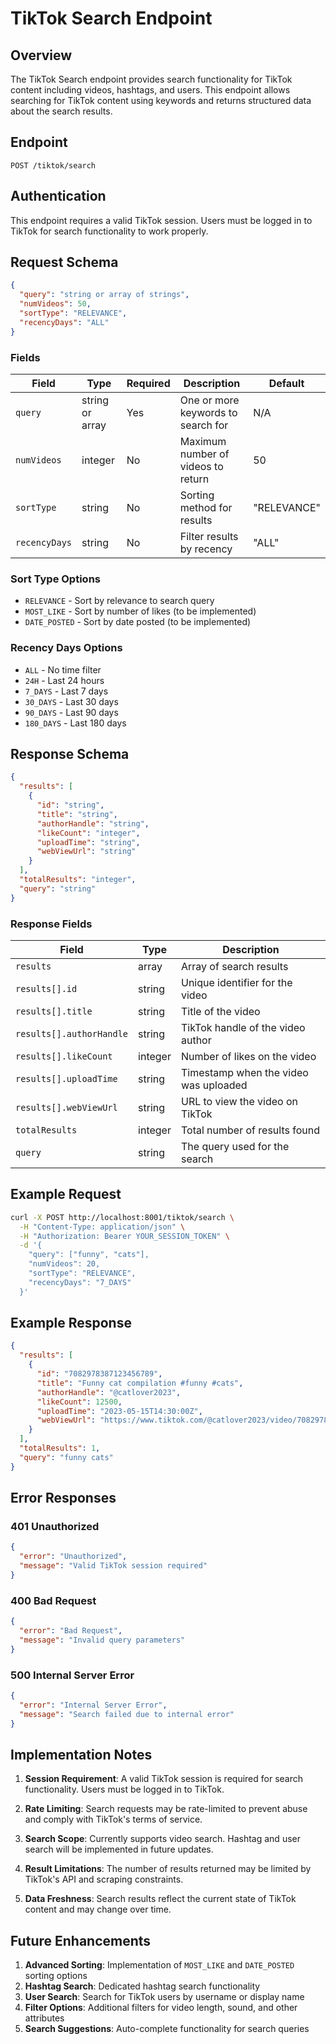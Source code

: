 # TikTok Search Endpoint

## Overview
The TikTok Search endpoint provides search functionality for TikTok content including videos, hashtags, and users. This endpoint allows searching for TikTok content using keywords and returns structured data about the search results.

## Endpoint
```
POST /tiktok/search
```

## Authentication
This endpoint requires a valid TikTok session. Users must be logged in to TikTok for search functionality to work properly.

## Request Schema

```json
{
  "query": "string or array of strings",
  "numVideos": 50,
  "sortType": "RELEVANCE",
  "recencyDays": "ALL"
}
```

### Fields

| Field | Type | Required | Description | Default |
|-------|------|----------|-------------|---------|
| `query` | string or array | Yes | One or more keywords to search for | N/A |
| `numVideos` | integer | No | Maximum number of videos to return | 50 |
| `sortType` | string | No | Sorting method for results | "RELEVANCE" |
| `recencyDays` | string | No | Filter results by recency | "ALL" |

### Sort Type Options
- `RELEVANCE` - Sort by relevance to search query
- `MOST_LIKE` - Sort by number of likes (to be implemented)
- `DATE_POSTED` - Sort by date posted (to be implemented)

### Recency Days Options
- `ALL` - No time filter
- `24H` - Last 24 hours
- `7_DAYS` - Last 7 days
- `30_DAYS` - Last 30 days
- `90_DAYS` - Last 90 days
- `180_DAYS` - Last 180 days

## Response Schema

```json
{
  "results": [
    {
      "id": "string",
      "title": "string",
      "authorHandle": "string",
      "likeCount": "integer",
      "uploadTime": "string",
      "webViewUrl": "string"
    }
  ],
  "totalResults": "integer",
  "query": "string"
}
```

### Response Fields

| Field | Type | Description |
|-------|------|-------------|
| `results` | array | Array of search results |
| `results[].id` | string | Unique identifier for the video |
| `results[].title` | string | Title of the video |
| `results[].authorHandle` | string | TikTok handle of the video author |
| `results[].likeCount` | integer | Number of likes on the video |
| `results[].uploadTime` | string | Timestamp when the video was uploaded |
| `results[].webViewUrl` | string | URL to view the video on TikTok |
| `totalResults` | integer | Total number of results found |
| `query` | string | The query used for the search |

## Example Request

```bash
curl -X POST http://localhost:8001/tiktok/search \
  -H "Content-Type: application/json" \
  -H "Authorization: Bearer YOUR_SESSION_TOKEN" \
  -d '{
    "query": ["funny", "cats"],
    "numVideos": 20,
    "sortType": "RELEVANCE",
    "recencyDays": "7_DAYS"
  }'
```

## Example Response

```json
{
  "results": [
    {
      "id": "7082978387123456789",
      "title": "Funny cat compilation #funny #cats",
      "authorHandle": "@catlover2023",
      "likeCount": 12500,
      "uploadTime": "2023-05-15T14:30:00Z",
      "webViewUrl": "https://www.tiktok.com/@catlover2023/video/7082978387123456789"
    }
  ],
  "totalResults": 1,
  "query": "funny cats"
}
```

## Error Responses

### 401 Unauthorized
```json
{
  "error": "Unauthorized",
  "message": "Valid TikTok session required"
}
```

### 400 Bad Request
```json
{
  "error": "Bad Request",
  "message": "Invalid query parameters"
}
```

### 500 Internal Server Error
```json
{
  "error": "Internal Server Error",
  "message": "Search failed due to internal error"
}
```

## Implementation Notes

1. **Session Requirement**: A valid TikTok session is required for search functionality. Users must be logged in to TikTok.

2. **Rate Limiting**: Search requests may be rate-limited to prevent abuse and comply with TikTok's terms of service.

3. **Search Scope**: Currently supports video search. Hashtag and user search will be implemented in future updates.

4. **Result Limitations**: The number of results returned may be limited by TikTok's API and scraping constraints.

5. **Data Freshness**: Search results reflect the current state of TikTok content and may change over time.

## Future Enhancements

1. **Advanced Sorting**: Implementation of `MOST_LIKE` and `DATE_POSTED` sorting options
2. **Hashtag Search**: Dedicated hashtag search functionality
3. **User Search**: Search for TikTok users by username or display name
4. **Filter Options**: Additional filters for video length, sound, and other attributes
5. **Search Suggestions**: Auto-complete functionality for search queries